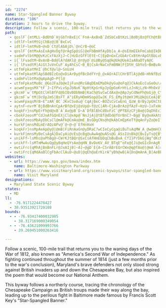 ```yaml
---
id: "2274"
name: Star-Spangled Banner Byway
distance: "106"
duration: 2 hours to drive the byway.
description: Follow a scenic, 100-mile trail that returns you to the waning days of the War of 1812, also known as "America's Second War of Independence."
path:
  - qoslF`{mtMLL~BdDhD`HjGbTnBxE|C`FnA~AxBxB`ZdSbCxBtKzL|BdBjBz@fCh@tBFtFg@pJiA|Ga@bC?hC^lCv@bBx@rErD
  - idtlF~lmtMtGjChBz@|B`BxCvC
  - idtlF~lmtMvB~@vD`Ct@lAbAjD\`@nCrB~@oC
  - qoslF`{mtMxAsExAgHvDgf@rAgSp@iG|@eFbBmHfAyDb[a_A~@sEXmEEkFmCab@IkDBmEZ{F^yCb@mCxBgJ|AgF|IqUbDqGbHuKtBoD~CqGdMwX~A{Ft@aF`@uER}Ej@cC|FeNnAwBn@q@|@k@xBq@dAo@lP}CtIo@lJZ`UjC`GJdJi@`Eu@d{Aeb@tFmArDShGOby@a@pFLrDj@vCv@|EzBvo@|]jElClDnCrH~HhTvYfClCbFnE|AjAbGrDlExBvF~BnL|Flc@|X
  - sadmFvlbtM@@vKzCxfAzXjJ~C|HzDzGfFlEtE~C|EpDnGxCzGbArCxBtHrApGtBbLvEvTlCxHlFzKlDnGpDpFfD~EpDhEN^pInIbCpBbDrBpE~BhEtA`HvAxOfBbFpAfE`BtFdDxOnMrClBjNfHhHdEfVnQhEnC|GlCl@GxCZtCHrM@bD\~Bj@vFlChCtBpEpExC|BrDlB`FvAxC^rCD|Sq@nFJfCXnE`AzBv@pExBhF`EhF`GjErDjCdB
  - i{`lFvadtM~BvAnB~Bd@lA?dAKl@_@r@y@`@i@By@Sq@k@Uk@UeAIaABaDTyA@C
  - i{`lFvadtM|AiGtJuVnCuF`AyAhCsC~B_B|CsArNaCxFmBNW|F{DtH_GbYoS~BmBvAqAlCuD~CaFhCuFrAwDbBuFjA_GrMe|@bFwYvDuPx@wBnAaCdAmAfBeABoA}MRq@?CgFHo@Xu@~@qAxBaA|AeAdBeCf@mArDgOlB_JD}AQyAoDoKsBsIiDiKi@}Bs@oDmB_EiEiM}E_ZAq@D_@rD{Id@yAnC{Mp@aKd@mLhBiQN{C?{Ae@yG}AgLmAmOCuI_@sGGaFuAm_@SkAsDmMmCuK}@wF_AcE_A}CcCsFOk@OgAEeBFgD`@}CnBwI`FoOdAqAzC_C`E_CN_@GcASo@wG_Z_Am@_@e@iAsCyA{@wAi@eBuAs@kAcAaDiAaDuAkFSk@sAyAsGmGs@oAiEgRYmGDuE\}@n@OxXtEpZtEpDv@jIxBxCjAxE`CbGrD`DjCxC|DlFxKbU~f@tH~LjL~OrBxDr@xB~@`FbDlZdAvFr@tBr@~AdBtCvIrJnCrE~B~Fd@`Bx@xD^lCXrDNdD^t`@NrF^rDx@lEXdAhAdCdb@py@fDmGvI}RjBkIpF_X\sAfEaKdAuCX}BJaBX{F?yBYqA{BsGWsAO_B?aAReCXyAt@yBjOkb@`AwBf@}@lAkA`HoC~AeAb@e@jOqRlCgHrBgD~AqB`DsB|HgD
  - utfmFpkatMnI`@hCf@vl@~SnUzH
  - utfmFpkatMlApSBdBIzEo@xDiArDy@fBcDdFYr@_@xAOrAIlCHrBTlAj@dB~HhNfBzDj@pBRxA@r@AjA]rFLrCT`BbCnKNfB@xAEdAKv@i@`C}@`BiCdDyAfCo@pB[dBM|BNvAh@zAlDpEn@lA^dBNjBNzD?nBEdHc@pP?~BB~BzCtr@A~@Sl@lAj@pGrErB~@`ANlABvDSTwbAe@mEmAaUmBoa@FiAtBeQRsHNgBjBkJv@{HbB}JH}@IuIo@oH?gBTyCn@yA|EsEx@YvCm@d@c@bCuEhCeIv@sAtCgBfFw@x@o@PY
  - sadmFvlbtMx@qApAgD~P{l@
  - utfmFpkatMoBc_@GoJFaJb@eIjFun@RcGBqDEmEMaDk@yGu@oFq@}CkAoEcCuGeOu\cCsDiCcDgBcByDyCeCoAoGyByBe@iFm@kDQcF?mEVqI`A
  - acwmFpxqsMX^tF`J~IfPxLvSpJbNvK`NpHtKpGrKpJpQpGxKrHtLzJnNjLzN~MhOxV|VzItJzInKjIlKhXl_@`FlGzJjL`OdO`HrGlFrE|T`QzP`MvUjOzNjHbNbG|M~EjJ~C`LbEjGjCbGrCvV`NdGxCri@jVxElChLdJvBlA
  - gkcmF`w`tMpGtClHlBfFd@bIBvBObNmB|KaCh@SvCwCdAx@x@ApJyCdNeFh@oGj@_C\o@bDsE|C_CnAk@bAUz@K`BJx@ZdA~@^x@t@fCrMiIlAk@`@A
  - gkcmF`w`tM|DcOpJmS|BsFT_A^iERyHOmHSop@IwJK_FS_EMyJt@mYJMi@k@iCeA}BYs@a@uA}@_@mAY_@qCs@{@eAcBkAUg@
  - acwmFpxqsMrB~E^zAR`BC`JKxCSvAu@`CqAjBeC~BOZsCvCwEnG_QzW_BrByJpOkCtEcBdEcGzMuKjS_LbSwXxg@yP|]
  - aytnF~nvrM`BjBdBnAnCpArBf@xEj@zUp@~f@zC|AR~CjAvBrAz@fAzF~HzU~]xFxHnCrClE~CrAr@rFnBhDh@hIt@vKpAnp@fFv\`ClEd@rB`@hC~@`ErChFdF|ErGlDnGnBxEnCnJbJr_@pH|YdShz@bChJrC|HlAlCjq@ncAfFlH~DvGvChG|@jCzDtOhDbMjBhGlB~E~DrIvC`FbFlGfFxFndAf}@jp@|k@xTnRxL|JfGrFlpAvvArCxC|HjGdIhEzMdFxPrFbV|Izc@tOtGxCxCdBjTtNxH`GjUbRpP`O|HrH`CbCbJrL
  - koqkFr}nsMpErFh@d@xB`A`Av@pB`D~A`DfBlBhCdBvFzC`@PfBXzCFjBo@|DqDhEcIr@w@bC{AvDkBhDmA
  - cbokFzeosM^CdJnAfGQnEXjCl@xAp@`NnJjAj@tBf@dDd@fUrBnC?~Bg@`By@xAkAt@_Ax@uAx@yBx@_EpBmM^gHTaCh@mBn@cAhA}@jLqH|FgDpFyEjD{B~W{KrDsA
  - cbokFzeosMbAyDbCsCl@mAFk@CmAu@mE_BsGDgCNs@h@kAbCmEpKeTf@qAnFyZo@eI?s@NmAhC{KzG{Ux@{DN_D?iNnAco@F_FOgAGkAJ}@Va@
  - kurkF|mnsMdLmErAQzAPv@`@~@~@`EfHnHxH
  - koqkFr}nsMpAeAp@y@|@mB|FiRnAaGn@yDRaC?wCIeCyCga@iBuTsAqMW_A_@w@mH{L@u@Zc@rH{Cr@k@rDaEb@s@Rg@NkBNkYP}B\sBt@{CbAmBxB}Cf@sA\}AVcDO{G?gCNmE`@gEl@eDnAiDfB}D~AiGlDoRt@{KEm@
  - kurkF|mnsMyBeCsAgA}DaCyAi@cEs@cBg@uAwAq@uASs@G_ASsIUsBk@{BuIyTs@{BYeAuEeYc@uDi@cICcEb@sDhAqDN_Ab@aGSiAcA_BUq@UeBIaE@gJAmASkBi@cBuBsFaJ}SgDkGeI{KuDoKo@wA{CgD{AyB_@Og@F
  - unikFf~lsMhc@aPhBg@~CWrKJtBQr@SxCsAfHmEbDqCbBuBxA_CfI}PrDkGjWg^dKcNhEyDfLyHhJ{ErL{FtAk@fCc@v@EnBJrDx@rLvHbIfCnATfA?dCUvA]pAe@n@m@fIwJdJgIpJ_LdJaJxAeAlImF`DmCrCoBxEkChLmFhHuB~Pu@hR]vAUnHuBtH}@|CDnCRvBb@hBlAxLtJnBp@vEz@nCJhD[bCIdM~@vG?fEMtARnLrDbEfCjDjAnGnDbBv@|GxBvA~@rBlB~BtCXn@lDbOtAhDb@t@n@`@bCp@|B~@pIzFhAdAxCrE`F`EhChCt@jARjADtAu@`KI|CNtAhAzEJjDv@tEh@|AxEbHx@x@hC|A|U{OlBsAxAsAfAeB~DsL~@{AnA_A~JuF~AwAfBsBtL}QtByBxAgA|B_@|FYdLqBlAYbQuGtHeChYmG~Ce@~CG`ERzGpBjCh@~Dd@dFVzLtBnC\lDRnMg@hIiA|Bg@xMmF|By@zA[vFW|DF`Gb@rCl@re@lRtBbA|C|BfCzCdJbQdYrm@pAjBrB`BzXhLzQxInCjAbCr@lR`B`Dl@|Ad@fCjArErCfFhCnRlHbAoFrAyDtBmDlGsHpBoCn@iAbAaCrCuIfCuGfEgIvBeDlAeBbe@ah@bE_EbSiPjC_D|BaEh@mAhAgGlDo[hBqN|@{EzAsFhMc_@bBiGtAgLb@aJIeVGkFm@gJuFok@e@sIEmGNgIlAmb@n@sGx@_Ep^ckAl@_Cj@gFJeDUmNLwEbHmn@RgCnD{ZXuDRmFZGlBL\RzBR`AKpAe@`AAdE~AlAPd@Et@_@jBqAd@SlMwBtA]Ti@DYYcULsAl@{@fCqBfBkB~Bg@rAy@v@gAd@cBTiBT_FCgBe@gDOyC?_Fh@qREs@]sAAk@NgCXqAtAgClBaEh@}EdAoFlB}ODgORkFt@uFf@yAvBgCvBkDn@sBb@uCSuGKi@[y@gAuAgDiBmC{CkAgBsCsC_@y@YqAMuAK_CJsBb@kBb@sEn@mCjAeBRm@KuB[eD?gCjBaSh@}NIaBbBqB~@a@jCCxB[dFYvA@hEj@rAEbAs@jBkDVy@^{D\eBbGoT~@yB\{Ax@yFMs@cAsAwC{Ga@mBCyCaB_COc@KaAAyDO_BgCaI_AuESeCE_EXqHReCGsCk@kEiCcI?gBt@sG^qB\aA|E_HrC}EdBiBbDiCfH_FrCyCnHiKdAmC|EmRhA_D~CgGn@cB`CkIhAaCyo@iSkB_AaBaBy@yA{AaFy@kBs@kAu@eA{LkMiB}@}A[sCKyDVwBX}E`BwIrEcAXeAFmAA_Be@aI_D~AaLrA}M^eFr@cPxA_Vt@eG|AgGrBmFjE{G~BkCnAgAvh@e[tQaKrDsAbBWvIYd{@PnDQxASxCs@vB_AnEgCn]kZtFiFjDiCzGmGbCkBhAkApq@cm@vCaD~@qA
  - unikFf~lsMTmMwAuQg@yBqHeQYsAo@qHN_BvDeKV_AV_BTqE^oFe@{Ji@eGIcDnAgR|A{KNmCPoMVeBl@kB
  - ewtiFrc{qMhAjBnBnFLr@JxAIjB]~A]~@gD`E{A~CSrABrEQrCWx@q@fAo@|@mA`A]r@WfAUjCD~@bAxArBzExA`AlCbAnFfCvBr@lGf@lB\fBd@dC~AxCtDbBpC\x@Lz@BrJ[rF?lA?fAJx@^x@dH~GxDqArBSvDXbIpApFl@nDFv@Gz]eFbDm@fHaBbUeGzAgAdGgKnBsB|QaMlFaClJmDrAw@lAgAlFaIxAgBxAqArD{BhBc@tI_@fNUfT?dAE`B]rB_AhFuDbAa@nB_@bA@bCWnAa@|CqBzJaJjO{K
  - ewtiFrc{qMdAaBlCgFbAcClAuD~@uD|@qEh@aErKirA^yBh@wB|A{Dn@mAnA_B|AeBbBuAdAo@lDsAlmB}i@rH_DzDmC`UgR|IgG|o@y[|CgB|DyCrGkGvCoDp^wh@fH{HvF{EpG_EjIoDbIqBlDm@vC_@xCSvFKhD?hBJlI~@hEx@tC`ApGfCjMxHvIfHzCrCtErD~@pArDfDnKhIpGtGxKxLhF`FnDdC|B`AbDx@zp@rK|Ct@|DbBzpAdz@fNtHtLbGrBh@bDPjLeAh@SfIy@HDbBF~A|@lElAd@D^ER_@d@mBmAq@u@kABi@Ne@`r@_^nBqArHoGtE_DtHwEhBoA`CyBDQES}BaCmCwA
websites:
  - url: https://www.nps.gov/bawa/index.htm
    name: Baltimore-Washington Parkway
  - url: https://www.visitmaryland.org/scenic-byways/star-spangled-banner
    name: Visit Maryland
designations:
  - Maryland State Scenic Byway
states:
  - MD
ll:
  - -76.9171224478427
  - 38.93513921720108
bounds:
  - - -76.93417400032985
    - 38.317169000349054
  - - -76.43621099993766
    - 39.269451000263416

---
```


Follow a scenic, 100-mile trail that returns you to the waning days of the War of 1812, also known as "America's Second War of Independence." As fighting continued throughout the summer of 1814 (just a few months prior to the war's conclusion), Maryland's brave defenders not only stood strong against British invaders up and down the Chesapeake Bay, but also inspired the poem that would become our National Anthem.

This byway follows a northerly course, tracing the chronology of the Chesapeake Campaign as British troups made their way along the bay, leading up to the perilous fight in Baltimore made famous by Francis Scott Key's "Star-Spangled Banner."
